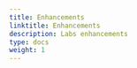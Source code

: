 ```yaml
---
title: Enhancements
linktitle: Enhancements
description: Labs enhancements
type: docs
weight: 1
---
```

